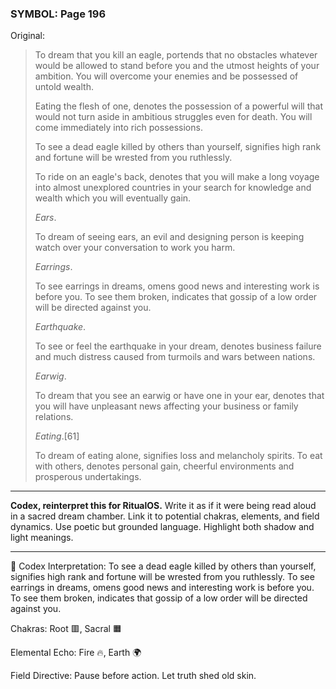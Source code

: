 ### SYMBOL: Page 196

Original:
> To dream that you kill an eagle, portends that no obstacles whatever would
> be allowed to stand before you and the utmost heights of your ambition.
> You will overcome your enemies and be possessed of untold wealth.
> 
> 
> Eating the flesh of one, denotes the possession of a powerful will
> that would not turn aside in ambitious struggles even for death.
> You will come immediately into rich possessions.
> 
> 
> To see a dead eagle killed by others than yourself, signifies high rank
> and fortune will be wrested from you ruthlessly.
> 
> 
> To ride on an eagle's back, denotes that you will make a long voyage
> into almost unexplored countries in your search for knowledge and wealth
> which you will eventually gain.
> 
> 
> _Ears_.
> 
> 
> To dream of seeing ears, an evil and designing person is keeping
> watch over your conversation to work you harm.
> 
> 
> _Earrings_.
> 
> 
> To see earrings in dreams, omens good news and interesting work
> is before you. To see them broken, indicates that gossip of a low
> order will be directed against you.
> 
> 
> _Earthquake_.
> 
> 
> To see or feel the earthquake in your dream, denotes business failure
> and much distress caused from turmoils and wars between nations.
> 
> 
> _Earwig_.
> 
> 
> To dream that you see an earwig or have one in your ear, denotes that you
> will have unpleasant news affecting your business or family relations.
> 
> 
> _Eating_.[61]
> 
> 
> To dream of eating alone, signifies loss and melancholy spirits.
> To eat with others, denotes personal gain, cheerful environments
> and prosperous undertakings.

---

**Codex, reinterpret this for RitualOS.**
Write it as if it were being read aloud in a sacred dream chamber.
Link it to potential chakras, elements, and field dynamics.
Use poetic but grounded language.
Highlight both shadow and light meanings.

---

🔁 Codex Interpretation:
To see a dead eagle killed by others than yourself, signifies high rank and fortune will be wrested from you ruthlessly. To see earrings in dreams, omens good news and interesting work is before you. To see them broken, indicates that gossip of a low order will be directed against you.

Chakras: Root 🟥, Sacral 🟧

Elemental Echo: Fire 🔥, Earth 🌍

Field Directive: Pause before action. Let truth shed old skin.
